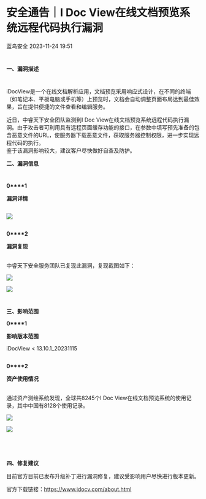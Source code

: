 #  安全通告｜I Doc View在线文档预览系统远程代码执行漏洞   
 蓝鸟安全   2023-11-24 19:51  
  
#   
  
**一、漏洞描述**  
#   
  
  
iDocView是一个在线文档解析应用，文档预览采用响应式设计，在不同的终端（如笔记本、平板电脑或手机等）上预览时，文档会自动调整页面布局达到最佳效果，旨在提供便捷的文件查看和编辑服务。  
  
  
近日，中睿天下安全团队监测到I Doc View在线文档预览系统远程代码执行漏洞。由于攻击者可利用具有远程页面缓存功能的接口，在参数中填写预先准备的包含恶意文件的URL，使服务器下载恶意文件，获取服务器控制权限，进一步实现远程代码的执行。  
鉴于该漏洞影响较大，建议客户尽快做好自查及防护。  
  
  
**二、漏洞信息**  
  
#   
##   
  
**0****1**  
  
**漏洞详情**  
  
##   
  
  
![](https://mmbiz.qpic.cn/sz_mmbiz_jpg/xAp8XWcCvbJBMh9GicLwCqJ0LhnYfotedia188icTGmm46EQBvibGtCAwOurvvsT4giavN30zhHJFpeP6w67c8CnCHg/640?wx_fmt=jpeg "")  
  
##   
  
**0****2**  
  
**漏洞复现**  
  
##   
  
  
中睿天下安全服务团队已复现此漏洞，复现截图如下：  
  
![](https://mmbiz.qpic.cn/sz_mmbiz_jpg/xAp8XWcCvbJBMh9GicLwCqJ0LhnYfotedYDsSKz54MRrZqASIr9u3Sfa3SVKzQlTPSEKTSoyibeGhMdibbjOew6Mg/640?wx_fmt=jpeg "")  
  
![](https://mmbiz.qpic.cn/sz_mmbiz_jpg/xAp8XWcCvbJBMh9GicLwCqJ0LhnYfoted7gH4YzsINCOJ3TWRAj6fZL6rYCxic5JOo8qVE1gjjt3fNPQ97UVOChQ/640?wx_fmt=jpeg "")  
  
#   
  
**三、影响范围**  
  
  
**0****1**  
  
**影响版本范围**  
  
  
  
iDocView < 13.10.1_20231115  
  
##   
  
**0****2**  
  
**资产使用情况**  
  
##   
  
  
通过资产测绘系统发现，全球共8245个I Doc View在线文档预览系统的使用记录，其中中国有8128个使用记录。  
  
  
![](https://mmbiz.qpic.cn/sz_mmbiz_jpg/xAp8XWcCvbJBMh9GicLwCqJ0LhnYfotedKvk0V5DfVNKEatMQD628KiamibZowsO6h8gT9t0PcutICTicUhHq8kxVA/640?wx_fmt=jpeg "")  
  
![](https://mmbiz.qpic.cn/sz_mmbiz_gif/xAp8XWcCvbKgLI39l0tAiamia4MgFeXMMKtc6TiaZoZ4TeSKuWNicIRXQ90UIQQTZEPrWqa1Xke60p3RbXwhLGqAJg/640?wx_fmt=png "")  
  
   
#   
  
**四、修复建议**  
  
  
目前官方目前已发布升级补丁进行漏洞修复，建议受影响用户尽快进行版本更新。  
  
  
官方下载链接：https://www.idocv.com/about.html  
  
